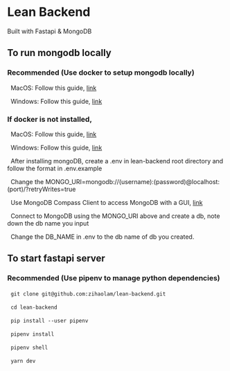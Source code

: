 # Lean Backend

Built with Fastapi & MongoDB

## To run mongodb locally

### Recommended (Use docker to setup mongodb locally)

&nbsp;&nbsp;MacOS: Follow this guide, [link](https://www.code4it.dev/blog/run-mongodb-on-docker)

&nbsp;&nbsp;Windows: Follow this guide, [link](https://www.youtube.com/watch?v=NEPZqSvKx40&ab_channel=TalkingaboutComputerScience)

### If docker is not installed,

&nbsp;&nbsp;MacOS: Follow this guide, [link](https://docs.docker.com/desktop/install/mac-install/)

&nbsp;&nbsp;Windows: Follow this guide, [link](https://docs.docker.com/desktop/install/windows-install/)

&nbsp;&nbsp;After installing mongoDB, create a .env in lean-backend root directory and follow the format in .env.example

&nbsp;&nbsp;Change the MONGO_URI=mongodb://(username):(password)@localhost:(port)/?retryWrites=true

&nbsp;&nbsp;Use MongoDB Compass Client to access MongoDB with a GUI, [link](https://www.mongodb.com/try/download/compass)

&nbsp;&nbsp;Connect to MongoDB using the MONGO_URI above and create a db, note down the db name you input

&nbsp;&nbsp;Change the DB_NAME in .env to the db name of db you created.

## To start fastapi server

### Recommended (Use pipenv to manage python dependencies)

&nbsp;&nbsp;`git clone git@github.com:zihaolam/lean-backend.git`

&nbsp;&nbsp;`cd lean-backend`

&nbsp;&nbsp;`pip install --user pipenv`

&nbsp;&nbsp;`pipenv install`

&nbsp;&nbsp;`pipenv shell`

&nbsp;&nbsp;`yarn dev`
